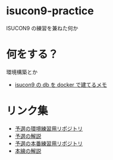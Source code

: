 # isucon9-practice

ISUCON9 の練習を兼ねた何か

# 何をする？

環境構築とか

* [isucon9 の db を docker で建てるメモ](./isucon9-qualify/setup.md)

# リンク集

* [予選の環境練習用リポジトリ](https://github.com/isucon/isucon9-qualify)
* [予選の解説](http://isucon.net/archives/53789931.html)
* [予選の本番練習用リポジトリ](https://github.com/isucon/isucon9-final)
* [本線の解説](http://isucon.net/archives/53916974.html)
